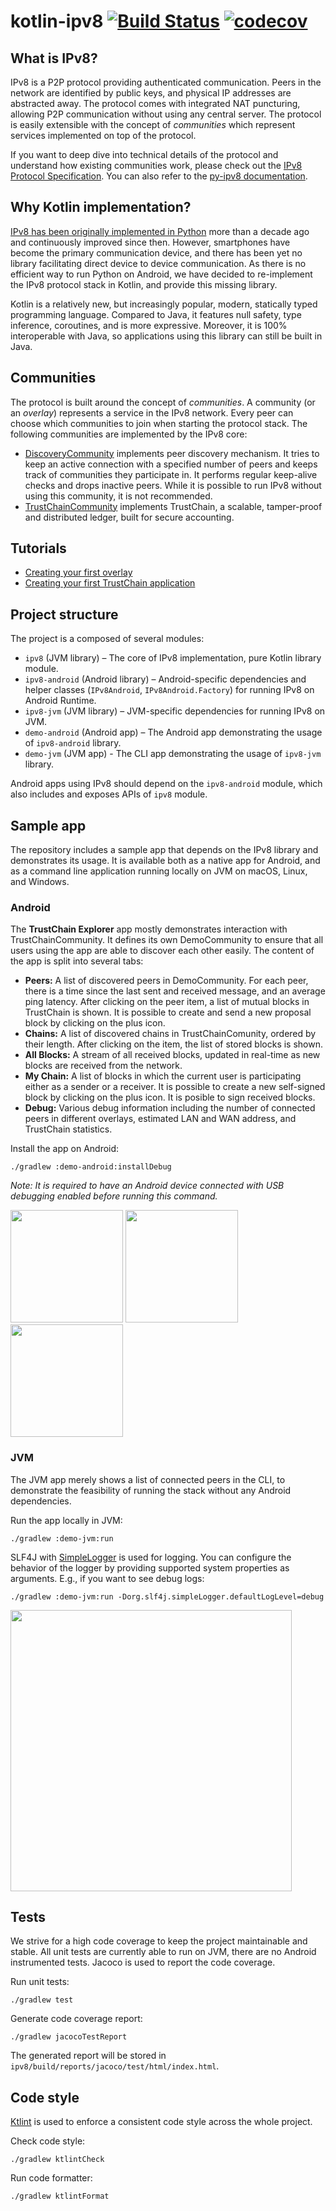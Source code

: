 # kotlin-ipv8 [![Build Status](https://github.com/Tribler/kotlin-ipv8/workflows/build/badge.svg)](https://github.com/MattSkala/kotlin-ipv8/actions) [![codecov](https://codecov.io/gh/Tribler/kotlin-ipv8/branch/master/graph/badge.svg)](https://codecov.io/gh/Tribler/kotlin-ipv8)

## What is IPv8?

IPv8 is a P2P protocol providing authenticated communication. Peers in the network are identified by public keys, and physical IP addresses are abstracted away. The protocol comes with integrated NAT puncturing, allowing P2P communication without using any central server. The protocol is easily extensible with the concept of *communities* which represent services implemented on top of the protocol.

If you want to deep dive into technical details of the protocol and understand how existing communities work, please check out the [IPv8 Protocol Specification](doc/INDEX.md). You can also refer to the [py-ipv8 documentation](https://py-ipv8.readthedocs.io/en/latest/).

## Why Kotlin implementation?

[IPv8 has been originally implemented in Python](https://github.com/Tribler/py-ipv8) more than a decade ago and continuously improved since then. However, smartphones have become the primary communication device, and there has been yet no library facilitating direct device to device communication. As there is no efficient way to run Python on Android, we have decided to re-implement the IPv8 protocol stack in Kotlin, and provide this missing library.

Kotlin is a relatively new, but increasingly popular, modern, statically typed programming language. Compared to Java, it features null safety, type inference, coroutines, and is more expressive. Moreover, it is 100% interoperable with Java, so applications using this library can still be built in Java.

## Communities

The protocol is built around the concept of *communities*. A community (or an *overlay*) represents a service in the IPv8 network. Every peer can choose which communities to join when starting the protocol stack. The following communities are implemented by the IPv8 core:

- [DiscoveryCommunity](doc/DiscoveryCommunity.md) implements peer discovery mechanism. It tries to keep an active connection with a specified number of peers and keeps track of communities they participate in. It performs regular keep-alive checks and drops inactive peers. While it is possible to run IPv8 without using this community, it is not recommended.
- [TrustChainCommunity](doc/TrustChainCommunity.md) implements TrustChain, a scalable, tamper-proof and distributed ledger, built for secure accounting.

## Tutorials

- [Creating your first overlay](doc/OverlayTutorial.md)
- [Creating your first TrustChain application](doc/TrustChainTutorial.md)

## Project structure

The project is a composed of several modules:

- `ipv8` (JVM library) – The core of IPv8 implementation, pure Kotlin library module.
- `ipv8-android` (Android library) – Android-specific dependencies and helper classes (`IPv8Android`, `IPv8Android.Factory`) for running IPv8 on Android Runtime.
- `ipv8-jvm` (JVM library) – JVM-specific dependencies for running IPv8 on JVM.
- `demo-android` (Android app) – The Android app demonstrating the usage of `ipv8-android` library.
- `demo-jvm` (JVM app) - The CLI app demonstrating the usage of `ipv8-jvm` library.

Android apps using IPv8 should depend on the `ipv8-android` module, which also includes and exposes APIs of `ipv8` module.

## Sample app

The repository includes a sample app that depends on the IPv8 library and demonstrates its usage. It is  available both as a native app for Android, and as a command line application running locally on JVM on macOS, Linux, and Windows.

### Android

The **TrustChain Explorer** app mostly demonstrates  interaction with TrustChainCommunity. It defines its own DemoCommunity to ensure that all users using the app are able to discover each other easily. The content of the app is split into several tabs:

- **Peers:** A list of discovered peers in DemoCommunity. For each peer, there is a time since the last sent and received message, and an average ping latency. After clicking on the peer item, a list of mutual blocks in TrustChain is shown. It is possible to create and send a new proposal block by clicking on the plus icon.
- **Chains:** A list of discovered chains in TrustChainComunity, ordered by their length. After clicking on the item, the list of stored blocks is shown.
- **All Blocks:** A stream of all received blocks, updated in real-time as new blocks are received from the network.
- **My Chain:** A list of blocks in which the current user is participating either as a sender or a receiver. It is possible to create a new self-signed block by clicking on the plus icon. It is posible to sign received blocks.
- **Debug:** Various debug information including the number of connected peers in different overlays, estimated LAN and WAN address, and TrustChain statistics.

Install the app on Android:
```
./gradlew :demo-android:installDebug
```

*Note: It is required to have an Android device connected with USB debugging enabled before running this command.*

<img src="https://raw.githubusercontent.com/Tribler/kotlin-ipv8/master/doc/demo-android.png" width="180"> <img src="https://raw.githubusercontent.com/Tribler/kotlin-ipv8/master/doc/demo-android-trustchain.png" width="180"> <img src="https://raw.githubusercontent.com/Tribler/kotlin-ipv8/master/doc/demo-android-debug.png" width="180">

### JVM

The JVM app merely shows a list of connected peers in the CLI, to demonstrate the feasibility of running the stack without any Android dependencies.

Run the app locally in JVM:
```
./gradlew :demo-jvm:run
```

SLF4J with [SimpleLogger](http://www.slf4j.org/api/org/slf4j/impl/SimpleLogger.html) is used for logging. You can configure the behavior of the logger by providing supported system properties as arguments. E.g., if you want to see debug logs:
```
./gradlew :demo-jvm:run -Dorg.slf4j.simpleLogger.defaultLogLevel=debug
```

<img src="https://raw.githubusercontent.com/Tribler/kotlin-ipv8/master/doc/demo-jvm.png" width="450">

## Tests

We strive for a high code coverage to keep the project maintainable and stable. All unit tests are currently able to run on JVM, there are no Android instrumented tests. Jacoco is used to report the  code coverage.

Run unit tests:
```
./gradlew test
```

Generate code coverage report:
```
./gradlew jacocoTestReport
```

The generated report will be stored in `ipv8/build/reports/jacoco/test/html/index.html`.

## Code style

[Ktlint](https://ktlint.github.io/) is used to enforce a consistent code style across the whole project.

Check code style:
```
./gradlew ktlintCheck
```

Run code formatter:
```
./gradlew ktlintFormat
```
